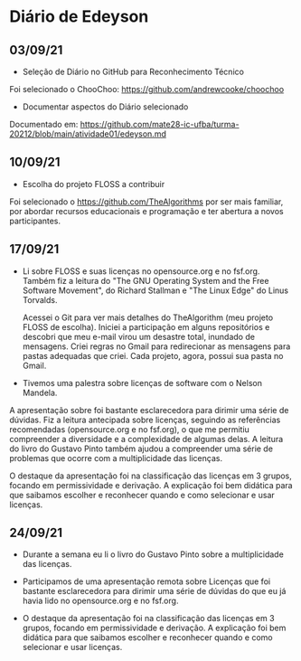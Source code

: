 # Diário de Edeyson

## 03/09/21

+ Seleção de Diário no GitHub para Reconhecimento Técnico

Foi selecionado o ChooChoo: https://github.com/andrewcooke/choochoo

+ Documentar aspectos do Diário selecionado

Documentado em: https://github.com/mate28-ic-ufba/turma-20212/blob/main/atividade01/edeyson.md


## 10/09/21
+ Escolha do projeto FLOSS a contribuir

Foi selecionado o https://github.com/TheAlgorithms por ser mais familiar, por abordar recursos educacionais e programação e ter abertura a novos participantes.

## 17/09/21

- Li sobre FLOSS e suas licenças no opensource.org e no fsf.org. Também fiz a leitura do "The GNU Operating System and the Free Software Movement", do Richard Stallman e "The Linux Edge" do Linus Torvalds.

	Acessei o Git para ver mais detalhes do TheAlgorithm (meu projeto FLOSS de escolha).
Iniciei a participação em alguns repositórios e descobri que meu e-mail virou um desastre total, inundado de mensagens. Criei regras no Gmail para redirecionar as mensagens para pastas adequadas que criei. Cada projeto, agora, possui sua pasta no Gmail.

+ Tivemos uma palestra sobre licenças de software com o Nelson Mandela.

A apresentação sobre foi bastante esclarecedora para dirimir uma série de dúvidas.
Fiz a leitura antecipada sobre licenças, seguindo as referências recomendadas (opensource.org e no fsf.org), o que me permitiu compreender a diversidade e a complexidade de algumas delas. A leitura do livro do Gustavo Pinto também ajudou a compreender uma série de problemas que ocorre com a multiplicidade das licenças.

O destaque da apresentação foi na classificação das licenças em 3 grupos, focando em permissividade e derivação. A explicação foi bem didática para que saibamos escolher e reconhecer quando e como selecionar e usar licenças.


## 24/09/21

- Durante a semana eu li o livro do Gustavo Pinto sobre a multiplicidade das licenças.

- Participamos de uma apresentação remota sobre Licenças que foi bastante esclarecedora para dirimir uma série de dúvidas do que eu já havia lido no opensource.org e no fsf.org.

- O destaque da apresentação foi na classificação das licenças em 3 grupos, focando em permissividade e derivação. A explicação foi bem didática para que saibamos escolher e reconhecer quando e como selecionar e usar licenças.